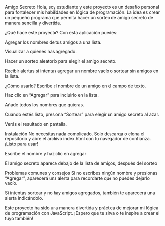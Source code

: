 Amigo Secreto
Hola, soy estudiante y este proyecto es un desafío personal para fortalecer mis habilidades en lógica de programación. 
La idea es crear un pequeño programa que permita hacer un sorteo de amigo secreto de manera sencilla y divertida.

¿Qué hace este proyecto?
Con esta aplicación puedes:

Agregar los nombres de tus amigos a una lista.

Visualizar a quienes has agregado.

Hacer un sorteo aleatorio para elegir el amigo secreto.

Recibir alertas si intentas agregar un nombre vacío o sortear sin amigos en la lista.

¿Cómo usarlo?
Escribe el nombre de un amigo en el campo de texto.

Haz clic en “Agregar” para incluirlo en la lista.

Añade todos los nombres que quieras.

Cuando estés listo, presiona “Sortear” para elegir un amigo secreto al azar.

Verás el resultado en pantalla.

Instalación
No necesitas nada complicado. Solo descarga o clona el repositorio y abre el archivo index.html con tu navegador de confianza. ¡Listo para usar!

Escribe el nombre y haz clic en agregar

El amigo secreto aparece debajo de la lista de amigos, después del sorteo

Problemas comunes y consejos
Si no escribes ningún nombre y presionas “Agregar”, aparecerá una alerta para recordarte que no puedes dejarlo vacío.

Si intentas sortear y no hay amigos agregados, también te aparecerá una alerta indicándolo.

Este proyecto ha sido una manera divertida y práctica de mejorar mi lógica de programación con JavaScript. ¡Espero que te sirva o te inspire a crear el tuyo también!

